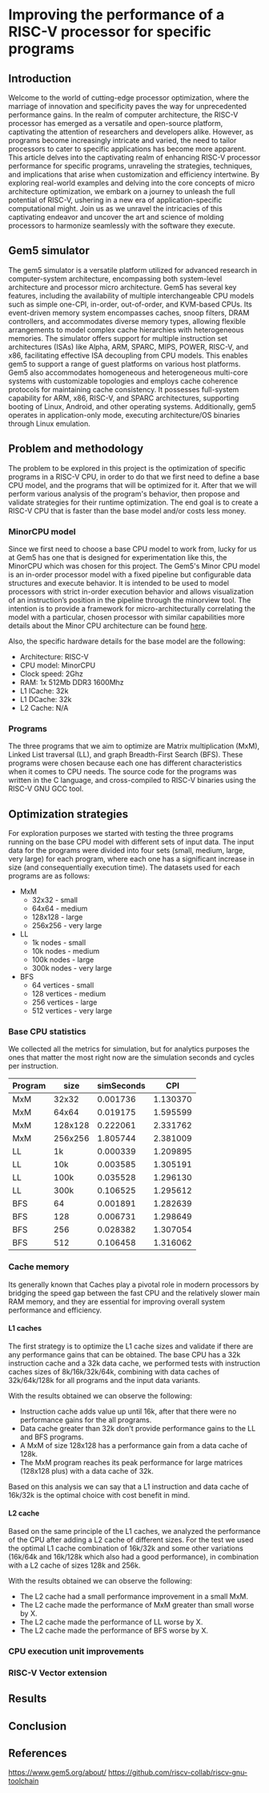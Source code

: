 # Improving the performance of a RISC-V processor for specific programs

## Introduction
Welcome to the world of cutting-edge processor optimization, where the marriage of innovation and specificity paves the way for unprecedented performance gains. In the realm of computer architecture, the RISC-V processor has emerged as a versatile and open-source platform, captivating the attention of researchers and developers alike. However, as programs become increasingly intricate and varied, the need to tailor processors to cater to specific applications has become more apparent. This article delves into the captivating realm of enhancing RISC-V processor performance for specific programs, unraveling the strategies, techniques, and implications that arise when customization and efficiency intertwine. By exploring real-world examples and delving into the core concepts of micro architecture optimization, we embark on a journey to unleash the full potential of RISC-V, ushering in a new era of application-specific computational might. Join us as we unravel the intricacies of this captivating endeavor and uncover the art and science of molding processors to harmonize seamlessly with the software they execute.

## Gem5 simulator
The gem5 simulator is a versatile platform utilized for advanced research in computer-system architecture, encompassing both system-level architecture and processor micro architecture. Gem5 has several key features, including the availability of multiple interchangeable CPU models such as simple one-CPI, in-order, out-of-order, and KVM-based CPUs. Its event-driven memory system encompasses caches, snoop filters, DRAM controllers, and accommodates diverse memory types, allowing flexible arrangements to model complex cache hierarchies with heterogeneous memories. The simulator offers support for multiple instruction set architectures (ISAs) like Alpha, ARM, SPARC, MIPS, POWER, RISC-V, and x86, facilitating effective ISA decoupling from CPU models. This enables gem5 to support a range of guest platforms on various host platforms. Gem5 also accommodates homogeneous and heterogeneous multi-core systems with customizable topologies and employs cache coherence protocols for maintaining cache consistency. It possesses full-system capability for ARM, x86, RISC-V, and SPARC architectures, supporting booting of Linux, Android, and other operating systems. Additionally, gem5 operates in application-only mode, executing architecture/OS binaries through Linux emulation.

## Problem and methodology
The problem to be explored in this project is the optimization of specific programs in a RISC-V CPU, in order to do that we first need to define a base CPU model, and the programs that will be optimized for it. After that we will perform various analysis of the program's behavior, then propose and validate strategies for their runtime optimization. The end goal is to create a RISC-V CPU that is faster than the base model and/or costs less money.

### MinorCPU model
Since we first need to choose a base CPU model to work from, lucky for us at Gem5 has one that is designed for experimentation like this, the MinorCPU which was chosen for this project.
The Gem5's Minor CPU model is an in-order processor model with a fixed pipeline but configurable data structures and execute behavior. It is intended to be used to model processors with strict in-order execution behavior and allows visualization of an instruction’s position in the pipeline through the minorview tool. The intention is to provide a framework for micro-architecturally correlating the model with a particular, chosen processor with similar capabilities more details about the Minor CPU architecture can be found [here](https://www.gem5.org/documentation/general_docs/cpu_models/minor_cpu).

Also, the specific hardware details for the base model are the following:
- Architecture: RISC-V
- CPU model: MinorCPU
- Clock speed: 2Ghz
- RAM: 1x 512Mb DDR3 1600Mhz
- L1 ICache: 32k
- L1 DCache: 32k
- L2 Cache: N/A

### Programs
The three programs that we aim to optimize are Matrix multiplication (MxM), Linked List traversal (LL), and graph Breadth-First Search (BFS). These programs were chosen because each one has different characteristics when it comes to CPU needs. The source code for the programs was written in the C language, and cross-compiled to RISC-V binaries using the RISC-V GNU GCC tool.


## Optimization strategies
For exploration purposes we started with testing the three programs running on the base CPU model with different sets of input data. The input data for the programs were divided into four sets (small, medium, large, very large) for each program, where each one has a significant increase in size (and consequentially execution time). The datasets used for each programs are as follows:
- MxM
  - 32x32 - small
  - 64x64 - medium
  - 128x128 - large
  - 256x256 - very large
- LL
  - 1k nodes - small
  - 10k nodes - medium
  - 100k nodes - large
  - 300k nodes - very large
- BFS
  - 64 vertices - small
  - 128 vertices - medium
  - 256 vertices - large
  - 512 vertices - very large

### Base CPU statistics
We collected all the metrics for simulation, but for analytics purposes the ones that matter the most right now are the simulation seconds and cycles per instruction.
<!-- TODO: calculate base stats with 32k/32k -->
| Program | size    | simSeconds | CPI      |
| ------- | ------- | ---------- | -------- |
| MxM     | 32x32   | 0.001736   | 1.130370 |
| MxM     | 64x64   | 0.019175   | 1.595599 |
| MxM     | 128x128 | 0.222061   | 2.331762 |
| MxM     | 256x256 | 1.805744   | 2.381009 |
| LL      | 1k      | 0.000339   | 1.209895 |
| LL      | 10k     | 0.003585   | 1.305191 |
| LL      | 100k    | 0.035528   | 1.296130 |
| LL      | 300k    | 0.106525   | 1.295612 |
| BFS     | 64      | 0.001891   | 1.282639 |
| BFS     | 128     | 0.006731   | 1.298649 |
| BFS     | 256     | 0.028382   | 1.307054 |
| BFS     | 512     | 0.106458   | 1.316062 |

<!-- TODO: ### Instruction distribution -->

### Cache memory
Its generally known that Caches play a pivotal role in modern processors by bridging the speed gap between the fast CPU and the relatively slower main RAM memory, and they are essential for improving overall system performance and efficiency.

#### L1 caches
The first strategy is to optimize the L1 cache sizes and validate if there are any performance gains that can be obtained. The base CPU has a 32k instruction cache and a 32k data cache, we performed tests with instruction caches sizes of 8k/16k/32k/64k, combining with data caches of 32k/64k/128k for all programs and the input data variants.
<!-- TODO: add table with data -->

With the results obtained we can observe the following:
- Instruction cache adds value up until 16k, after that there were no performance gains for the all programs.
- Data cache greater than 32k don't provide performance gains to the LL and BFS programs.
- A MxM of size 128x128 has a performance gain from a data cache of 128k.
- The MxM program reaches its peak performance for large matrices (128x128 plus) with a data cache of 32k.

Based on this analysis we can say that a L1 instruction and data cache of 16k/32k is the optimal choice with cost benefit in mind.

#### L2 cache
Based on the same principle of the L1 caches, we analyzed the performance of the CPU after adding a L2 cache of different sizes. For the test we used the optimal L1 cache combination of 16k/32k and some other variations (16k/64k and 16k/128k which also had a good performance), in combination with a L2 cache of sizes 128k and 256k.

<!-- TODO: add table with data -->

With the results obtained we can observe the following:
- The L2 cache had a small performance improvement in a small MxM.
- The L2 cache made the performance of MxM greater than small worse by X.
- The L2 cache made the performance of LL worse by X.
- The L2 cache made the performance of BFS worse by X.
<!-- TODO: verify results -->

### CPU execution unit improvements

### RISC-V Vector extension

## Results

## Conclusion

## References
https://www.gem5.org/about/
https://github.com/riscv-collab/riscv-gnu-toolchain